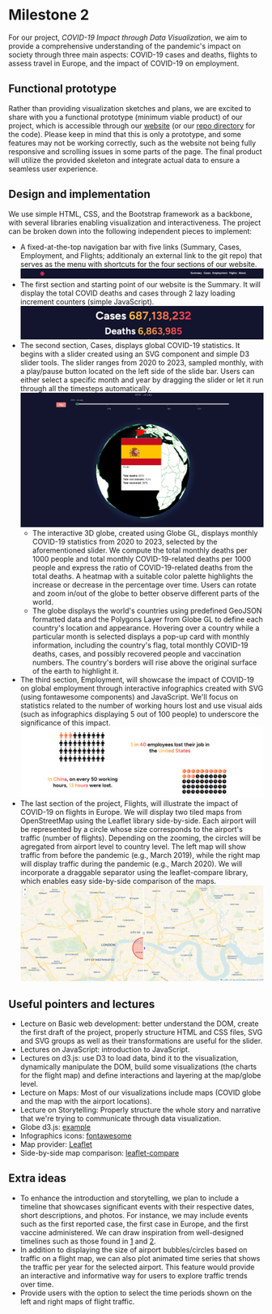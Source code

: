 
# Milestone 2

For our project, *COVID-19 Impact through Data Visualization*, we aim to provide a comprehensive understanding of the pandemic's impact on society through three main aspects: COVID-19 cases and deaths, flights to assess travel in Europe, and the impact of COVID-19 on employment.

## Functional prototype
Rather than providing visualization sketches and plans, we are excited to share with you a functional prototype (minimum viable product) of our project, which is accessible through our [website](https://com-480-data-visualization.github.io/project-2023-dqw4w9wgxcq/) (or our [repo directory](docs/index.html) for the code). Please keep in mind that this is only a prototype, and some features may not be working correctly, such as the website not being fully responsive and scrolling issues in some parts of the page. The final product will utilize the provided skeleton and integrate actual data to ensure a seamless user experience.

## Design and implementation
We use simple HTML, CSS, and the Bootstrap framework as a backbone, with several libraries enabling visualization and interactiveness. The project can be broken down into the following independent pieces to implement:
- A fixed-at-the-top navigation bar with five links (Summary, Cases, Employment, and Flights; additionaly an external link to the git repo) that serves as the menu with shortcuts for the four sections of our website. ![Menu](/screenshots/menu.png)
- The first section and starting point of our website is the Summary. It will display the total COVID deaths and cases through 2 lazy loading increment counters (simple JavaScript). ![Summary](/screenshots/summary.png)
- The second section, Cases, displays global COVID-19 statistics. It begins with a slider created using an SVG component and simple D3 slider tools. The slider ranges from 2020 to 2023, sampled monthly, with a play/pause button located on the left side of the slide bar. Users can either select a specific month and year by dragging the slider or let it run through all the timesteps automatically. ![Cases](/screenshots/cases.png)
    - The interactive 3D globe, created using Globe GL, displays monthly COVID-19 statistics from 2020 to 2023, selected by the aforementioned slider. We compute the total monthly deaths per 1000 people and total monthly COVID-19-related deaths per 1000 people and express the ratio of COVID-19-related deaths from the total deaths. A heatmap with a suitable color palette highlights the increase or decrease in the percentage over time. Users can rotate and zoom in/out of the globe to better observe different parts of the world.
    - The globe displays the world's countries using predefined GeoJSON formatted data and the Polygons Layer from Globe GL to define each country's location and appearance. Hovering over a country while a particular month is selected displays a pop-up card with monthly information, including the country's flag, total monthly COVID-19 deaths, cases, and possibly recovered people and vaccination numbers. The country's borders will rise above the original surface of the earth to highlight it.
- The third section, Employment, will showcase the impact of COVID-19 on global employment through interactive infographics created with SVG (using fontawesome components) and JavaScript. We'll focus on statistics related to the number of working hours lost and use visual aids (such as infographics displaying 5 out of 100 people) to underscore the significance of this impact. ![Employment](/screenshots/employment.png)
- The last section of the project, Flights, will illustrate the impact of COVID-19 on flights in Europe. We will display two tiled maps from OpenStreetMap using the Leaflet library side-by-side. Each airport will be represented by a circle whose size corresponds to the airport's traffic (number of flights). Depending on the zooming, the circles will be agregated from airport level to country level. The left map will show traffic from before the pandemic (e.g., March 2019), while the right map will display traffic during the pandemic (e.g., March 2020). We will incorporate a draggable separator using the leaflet-compare library, which enables easy side-by-side comparison of the maps. ![Flights](/screenshots/flights.png)

## Useful pointers and lectures
- Lecture on Basic web development: better understand the DOM, create the first draft of the project, properly structure HTML and CSS files, SVG and SVG groups as well as their transformations are useful for the slider.
- Lectures on JavaScript: introduction to JavaScript.
- Lectures on d3.js: use D3 to load data, bind it to the visualization, dynamically manipulate the DOM, build some visualizations (the charts for the flight map) and define interactions and layering at the map/globe level.
- Lecture on Maps: Most of our visualizations include maps (COVID globe and the map with the airport locations).
- Lecture on Storytelling: Properly structure the whole story and narrative that we're trying to communicate through data visualization.
- Globe d3.js: [example](https://ghanadatastuff.com/post/comtradr_data_in_javascript/)
- Infographics icons: [fontawesome](https://fontawesome.com)
- Map provider: [Leaflet](https://leafletjs.com)
- Side-by-side map comparison: [leaflet-compare](https://github.com/phloose/leaflet-compare)

## Extra ideas
- To enhance the introduction and storytelling, we plan to include a timeline that showcases significant events with their respective dates, short descriptions, and photos. For instance, we may include events such as the first reported case, the first case in Europe, and the first vaccine administered. We can draw inspiration from well-designed timelines such as those found in [1](https://webflow.com/made-in-webflow/website/How-it-works-Scroll-into-view) and [2](https://webflow.com/made-in-webflow/website/What-a-year-2020-Covid-19-Timeline).
- In addition to displaying the size of airport bubbles/circles based on traffic on a flight map, we can also plot animated time series that shows the traffic per year for the selected airport. This feature would provide an interactive and informative way for users to explore traffic trends over time.
- Provide users with the option to select the time periods shown on the left and right maps of flight traffic.
